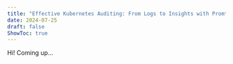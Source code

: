 ```yaml
---
title: "Effective Kubernetes Auditing: From Logs to Insights with Promtail, Loki, and Grafana"
date: 2024-07-25
draft: false
ShowToc: true
---
```

Hi!
Coming up...
